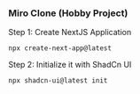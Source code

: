 ### Miro Clone (Hobby Project)

Step 1: Create NextJS Application

```npm
npx create-next-app@latest
```

Step 2: Initialize it with ShadCn UI

```npm
npx shadcn-ui@latest init
```
